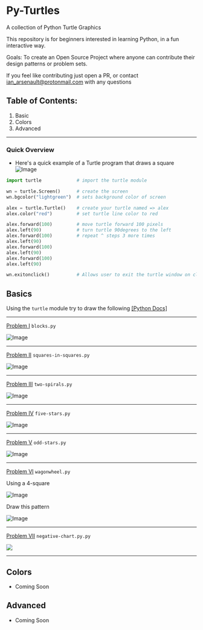 # Py-Turtles
A collection of Python Turtle Graphics 

This repository is for beginners interested in learning Python, in a fun interactive way. 

Goals: To create an Open Source Project where anyone can contribute their design patterns or problem sets.

If you feel like contributing just open a PR, or contact ian_arsenault@protonmail.com with any questions

## Table of Contents:
1. Basic 
2. Colors
3. Advanced

-----

### Quick Overview
* Here's a quick example of a Turtle program that draws a square ![Image](http://i.imgur.com/aO1LUtY.png?2)

```python
import turtle             # import the turtle module

wn = turtle.Screen()      # create the screen
wn.bgcolor("lightgreen")  # sets background color of screen

alex = turtle.Turtle()    # create your turtle named => alex
alex.color("red")         # set turtle line color to red

alex.forward(100)         # move turtle forward 100 pixels
alex.left(90)             # turn turtle 90degrees to the left
alex.forward(100)         # repeat ^ steps 3 more times
alex.left(90)
alex.forward(100)
alex.left(90)
alex.forward(100)
alex.left(90)

wn.exitonclick()          # Allows user to exit the turtle window on click
```


## Basics
Using the `turtle` module try to draw the following [\[Python Docs\]](https://docs.python.org/3.1/library/turtle.html "Turtle Module")

-----

[Problem I](https://github.com/GorgonsMaze/Py-Turtles/blob/master/blocks.py "Draw 5 squares side-by-side") `blocks.py`

![Image](http://i.imgur.com/r60f5g7.png)

-----

[Problem II](https://github.com/GorgonsMaze/Py-Turtles/blob/master/squares-in-squares.py "Draw 10 squares within each other") `squares-in-squares.py`

![Image](http://i.imgur.com/30JfPLU.png)

-----

[Problem III](https://github.com/GorgonsMaze/Py-Turtles/blob/master/two-spirals.py "Create two style spirals") `two-spirals.py`

![Image](http://i.imgur.com/lAuKX9w.png)

-----


[Problem IV](https://github.com/GorgonsMaze/Py-Turtles/blob/master/five-stars.py "Draw 5 point star using stars") `five-stars.py`

![Image](http://i.imgur.com/XmnjfJo.png)

-----

[Problem V](https://github.com/GorgonsMaze/Py-Turtles/blob/master/odd-stars.py "Draw a cricle using odd-pointed star") `odd-stars.py`

![Image](http://i.imgur.com/zeWwvak.png)

-----

[Problem VI](https://github.com/GorgonsMaze/Py-Turtles/blob/master/wagonwheel.py "Draw this pattern using only a 4-squares") `wagonwheel.py`

Using a 4-square 

![Image](http://i.imgur.com/InH6Xk0.png?1)

Draw this pattern

![Image](http://i.imgur.com/IuNWf3w.png)

-----


[Problem VII](https://github.com/GorgonsMaze/Py-Turtles/blob/master/negative-chart.py.py "Draw a graph chart") `negative-chart.py.py`

![](http://im2.ezgif.com/tmp/ezgif-3035895268.gif)

-----

## Colors
* Coming Soon

## Advanced
* Coming Soon